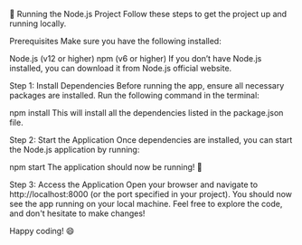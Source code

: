 🚀 Running the Node.js Project
Follow these steps to get the project up and running locally.

Prerequisites
Make sure you have the following installed:

Node.js (v12 or higher)
npm (v6 or higher)
If you don’t have Node.js installed, you can download it from Node.js official website.

Step 1: Install Dependencies
Before running the app, ensure all necessary packages are installed. Run the following command in the terminal:

npm install
This will install all the dependencies listed in the package.json file.

Step 2: Start the Application
Once dependencies are installed, you can start the Node.js application by running:

npm start
The application should now be running! 🎉

Step 3: Access the Application
Open your browser and navigate to http://localhost:8000 (or the port specified in your project).
You should now see the app running on your local machine.
Feel free to explore the code, and don't hesitate to make changes!

Happy coding! 😄
